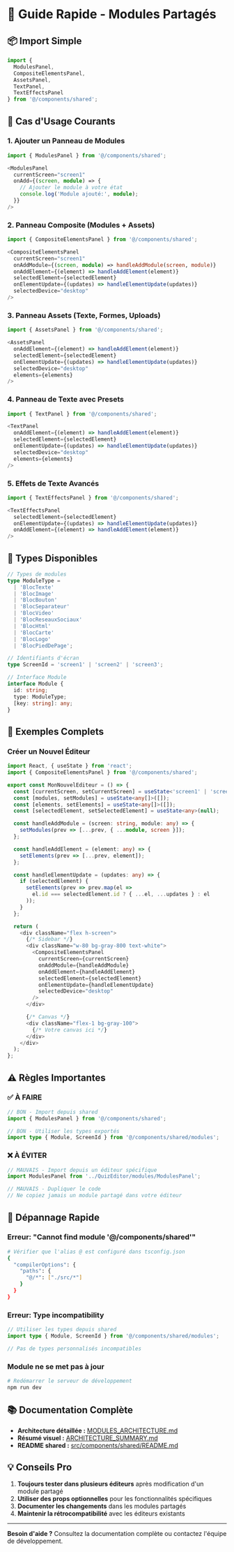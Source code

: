 # 🚀 Guide Rapide - Modules Partagés

## 📦 Import Simple

```typescript
import { 
  ModulesPanel,
  CompositeElementsPanel,
  AssetsPanel,
  TextPanel,
  TextEffectsPanel 
} from '@/components/shared';
```

## 🎯 Cas d'Usage Courants

### 1. Ajouter un Panneau de Modules
```typescript
import { ModulesPanel } from '@/components/shared';

<ModulesPanel 
  currentScreen="screen1"
  onAdd={(screen, module) => {
    // Ajouter le module à votre état
    console.log('Module ajouté:', module);
  }}
/>
```

### 2. Panneau Composite (Modules + Assets)
```typescript
import { CompositeElementsPanel } from '@/components/shared';

<CompositeElementsPanel
  currentScreen="screen1"
  onAddModule={(screen, module) => handleAddModule(screen, module)}
  onAddElement={(element) => handleAddElement(element)}
  selectedElement={selectedElement}
  onElementUpdate={(updates) => handleElementUpdate(updates)}
  selectedDevice="desktop"
/>
```

### 3. Panneau Assets (Texte, Formes, Uploads)
```typescript
import { AssetsPanel } from '@/components/shared';

<AssetsPanel
  onAddElement={(element) => handleAddElement(element)}
  selectedElement={selectedElement}
  onElementUpdate={(updates) => handleElementUpdate(updates)}
  selectedDevice="desktop"
  elements={elements}
/>
```

### 4. Panneau de Texte avec Presets
```typescript
import { TextPanel } from '@/components/shared';

<TextPanel
  onAddElement={(element) => handleAddElement(element)}
  selectedElement={selectedElement}
  onElementUpdate={(updates) => handleElementUpdate(updates)}
  selectedDevice="desktop"
  elements={elements}
/>
```

### 5. Effets de Texte Avancés
```typescript
import { TextEffectsPanel } from '@/components/shared';

<TextEffectsPanel
  selectedElement={selectedElement}
  onElementUpdate={(updates) => handleElementUpdate(updates)}
  onAddElement={(element) => handleAddElement(element)}
/>
```

## 🔧 Types Disponibles

```typescript
// Types de modules
type ModuleType = 
  | 'BlocTexte' 
  | 'BlocImage' 
  | 'BlocBouton' 
  | 'BlocSeparateur' 
  | 'BlocVideo' 
  | 'BlocReseauxSociaux' 
  | 'BlocHtml' 
  | 'BlocCarte' 
  | 'BlocLogo' 
  | 'BlocPiedDePage';

// Identifiants d'écran
type ScreenId = 'screen1' | 'screen2' | 'screen3';

// Interface Module
interface Module {
  id: string;
  type: ModuleType;
  [key: string]: any;
}
```

## 📝 Exemples Complets

### Créer un Nouvel Éditeur

```typescript
import React, { useState } from 'react';
import { CompositeElementsPanel } from '@/components/shared';

export const MonNouvelEditeur = () => {
  const [currentScreen, setCurrentScreen] = useState<'screen1' | 'screen2' | 'screen3'>('screen1');
  const [modules, setModules] = useState<any[]>([]);
  const [elements, setElements] = useState<any[]>([]);
  const [selectedElement, setSelectedElement] = useState<any>(null);

  const handleAddModule = (screen: string, module: any) => {
    setModules(prev => [...prev, { ...module, screen }]);
  };

  const handleAddElement = (element: any) => {
    setElements(prev => [...prev, element]);
  };

  const handleElementUpdate = (updates: any) => {
    if (selectedElement) {
      setElements(prev => prev.map(el => 
        el.id === selectedElement.id ? { ...el, ...updates } : el
      ));
    }
  };

  return (
    <div className="flex h-screen">
      {/* Sidebar */}
      <div className="w-80 bg-gray-800 text-white">
        <CompositeElementsPanel
          currentScreen={currentScreen}
          onAddModule={handleAddModule}
          onAddElement={handleAddElement}
          selectedElement={selectedElement}
          onElementUpdate={handleElementUpdate}
          selectedDevice="desktop"
        />
      </div>

      {/* Canvas */}
      <div className="flex-1 bg-gray-100">
        {/* Votre canvas ici */}
      </div>
    </div>
  );
};
```

## ⚠️ Règles Importantes

### ✅ À FAIRE
```typescript
// BON - Import depuis shared
import { ModulesPanel } from '@/components/shared';

// BON - Utiliser les types exportés
import type { Module, ScreenId } from '@/components/shared/modules';
```

### ❌ À ÉVITER
```typescript
// MAUVAIS - Import depuis un éditeur spécifique
import ModulesPanel from '../QuizEditor/modules/ModulesPanel';

// MAUVAIS - Dupliquer le code
// Ne copiez jamais un module partagé dans votre éditeur
```

## 🐛 Dépannage Rapide

### Erreur: "Cannot find module '@/components/shared'"
```bash
# Vérifier que l'alias @ est configuré dans tsconfig.json
{
  "compilerOptions": {
    "paths": {
      "@/*": ["./src/*"]
    }
  }
}
```

### Erreur: Type incompatibility
```typescript
// Utiliser les types depuis shared
import type { Module, ScreenId } from '@/components/shared/modules';

// Pas de types personnalisés incompatibles
```

### Module ne se met pas à jour
```bash
# Redémarrer le serveur de développement
npm run dev
```

## 📚 Documentation Complète

- **Architecture détaillée :** [MODULES_ARCHITECTURE.md](/MODULES_ARCHITECTURE.md)
- **Résumé visuel :** [ARCHITECTURE_SUMMARY.md](/ARCHITECTURE_SUMMARY.md)
- **README shared :** [src/components/shared/README.md](/src/components/shared/README.md)

## 💡 Conseils Pro

1. **Toujours tester dans plusieurs éditeurs** après modification d'un module partagé
2. **Utiliser des props optionnelles** pour les fonctionnalités spécifiques
3. **Documenter les changements** dans les modules partagés
4. **Maintenir la rétrocompatibilité** avec les éditeurs existants

---

**Besoin d'aide ?** Consultez la documentation complète ou contactez l'équipe de développement.

